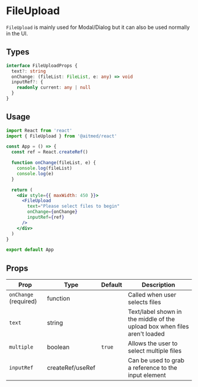# FileUpload

`FileUpload` is mainly used for Modal/Dialog but it can also be used normally in the UI.

## Types

```ts
interface FileUploadProps {
  text?: string
  onChange: (fileList: FileList, e: any) => void
  inputRef?: {
    readonly current: any | null
  }
}
```

## Usage

```jsx
import React from 'react'
import { FileUpload } from '@aitmed/react'

const App = () => {
  const ref = React.createRef()

  function onChange(fileList, e) {
    console.log(fileList)
    console.log(e)
  }

  return (
    <div style={{ maxWidth: 450 }}>
      <FileUpload
        text="Please select files to begin"
        onChange={onChange}
        inputRef={ref}
      />
    </div>
  )
}

export default App
```

## Props

| Prop                  | Type             | Default | Description                                                               |
| --------------------- | ---------------- | ------- | ------------------------------------------------------------------------- |
| `onChange` (required) | function         |         | Called when user selects files                                            |
| `text`                | string           |         | Text/label shown in the middle of the upload box when files aren't loaded |
| `multiple`            | boolean          | `true`  | Allows the user to select multiple files                                  |
| `inputRef`            | createRef/useRef |         | Can be used to grab a reference to the input element                      |

